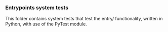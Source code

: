 ### Entrypoints system tests
This folder contains system tests that test the entry/ functionality, written in Python, with use of the PyTest module.